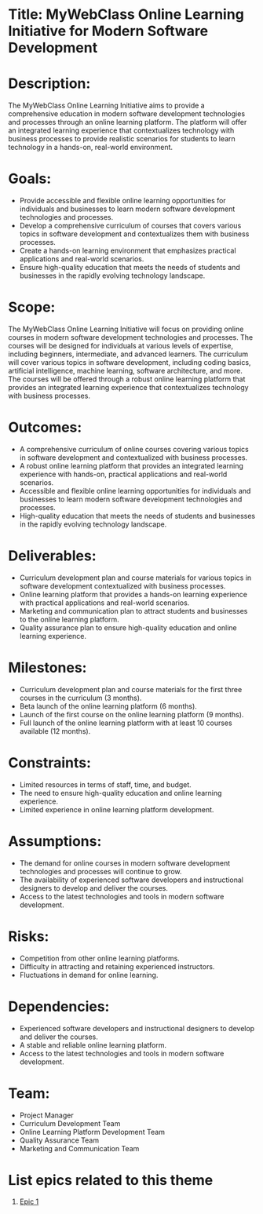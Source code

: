 # Title: MyWebClass Online Learning Initiative for Modern Software Development

# Description:
The MyWebClass Online Learning Initiative aims to provide a comprehensive education in modern software development technologies and processes through an online learning platform. The platform will offer an integrated learning experience that contextualizes technology with business processes to provide realistic scenarios for students to learn technology in a hands-on, real-world environment.

# Goals:

* Provide accessible and flexible online learning opportunities for individuals and businesses to learn modern software development technologies and processes.
* Develop a comprehensive curriculum of courses that covers various topics in software development and contextualizes them with business processes.
* Create a hands-on learning environment that emphasizes practical applications and real-world scenarios.
* Ensure high-quality education that meets the needs of students and businesses in the rapidly evolving technology landscape.
# Scope:
The MyWebClass Online Learning Initiative will focus on providing online courses in modern software development technologies and processes. The courses will be designed for individuals at various levels of expertise, including beginners, intermediate, and advanced learners. The curriculum will cover various topics in software development, including coding basics, artificial intelligence, machine learning, software architecture, and more. The courses will be offered through a robust online learning platform that provides an integrated learning experience that contextualizes technology with business processes.

# Outcomes:

* A comprehensive curriculum of online courses covering various topics in software development and contextualized with business processes.
* A robust online learning platform that provides an integrated learning experience with hands-on, practical applications and real-world scenarios.
* Accessible and flexible online learning opportunities for individuals and businesses to learn modern software development technologies and processes.
* High-quality education that meets the needs of students and businesses in the rapidly evolving technology landscape.
# Deliverables:

* Curriculum development plan and course materials for various topics in software development contextualized with business processes.
* Online learning platform that provides a hands-on learning experience with practical applications and real-world scenarios.
* Marketing and communication plan to attract students and businesses to the online learning platform.
* Quality assurance plan to ensure high-quality education and online learning experience.
# Milestones:

* Curriculum development plan and course materials for the first three courses in the curriculum (3 months).
* Beta launch of the online learning platform (6 months).
* Launch of the first course on the online learning platform (9 months).
* Full launch of the online learning platform with at least 10 courses available (12 months).
# Constraints:

* Limited resources in terms of staff, time, and budget.
* The need to ensure high-quality education and online learning experience.
* Limited experience in online learning platform development.
# Assumptions:

* The demand for online courses in modern software development technologies and processes will continue to grow.
* The availability of experienced software developers and instructional designers to develop and deliver the courses.
* Access to the latest technologies and tools in modern software development.
# Risks:

* Competition from other online learning platforms.
* Difficulty in attracting and retaining experienced instructors.
* Fluctuations in demand for online learning.
# Dependencies:

* Experienced software developers and instructional designers to develop and deliver the courses.
* A stable and reliable online learning platform.
* Access to the latest technologies and tools in modern software development.
# Team:

* Project Manager
* Curriculum Development Team
* Online Learning Platform Development Team
* Quality Assurance Team
* Marketing and Communication Team
# List epics related to this theme
1. [Epic 1](documentation/templates/theme/initiatives/epics/epic_template.md)
